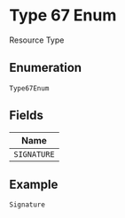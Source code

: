 
# Type 67 Enum

Resource Type

## Enumeration

`Type67Enum`

## Fields

| Name |
|  --- |
| `SIGNATURE` |

## Example

```
Signature
```

